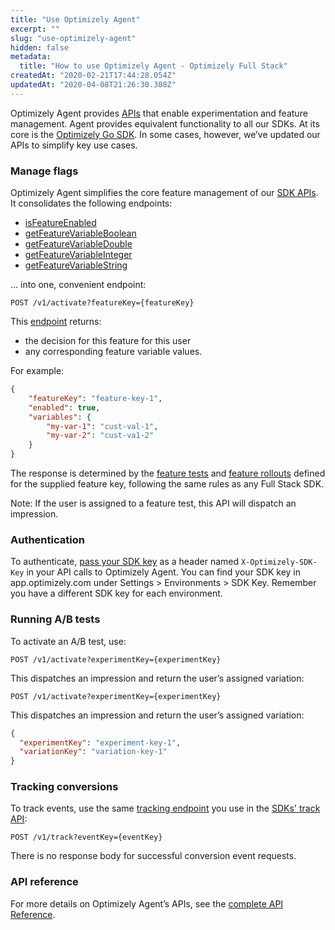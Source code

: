 ```yaml
---
title: "Use Optimizely Agent"
excerpt: ""
slug: "use-optimizely-agent"
hidden: false
metadata: 
  title: "How to use Optimizely Agent - Optimizely Full Stack"
createdAt: "2020-02-21T17:44:28.054Z"
updatedAt: "2020-04-08T21:26:30.308Z"
---
```


Optimizely Agent provides [APIs](https://library.optimizely.com/docs/api/agent/v1/index.html) that enable experimentation and feature management. Agent provides equivalent functionality to all our SDKs. At its core is the [Optimizely Go SDK](doc:go-sdk). In some cases, however, we’ve updated our APIs to simplify key use cases.

### Manage flags

 Optimizely Agent simplifies the core feature management of our [SDK APIs](doc:sdk-reference-guides).  It consolidates the following endpoints:

- [isFeatureEnabled](doc:is-feature-enabled-go)
- [getFeatureVariableBoolean](doc:get-feature-variable-go#section-boolean)
- [getFeatureVariableDouble](doc:get-feature-variable-go#section-double)
- [getFeatureVariableInteger](doc:get-feature-variable-go#section-integer)
- [getFeatureVariableString](doc:get-feature-variable-go#section-string) 

... into one, convenient endpoint:

`POST /v1/activate?featureKey={featureKey}`

This [endpoint](https://library.optimizely.com/docs/api/agent/v1/index.html#operation/activate) returns:

- the decision for this feature for this user
- any corresponding feature variable values. 

For example: 

```json
{
	"featureKey": "feature-key-1",
	"enabled": true,
	"variables": {
		"my-var-1": "cust-val-1",
		"my-var-2": "cust-va1-2"
	}
}
```

The response is determined by the [feature tests](doc:run-feature-tests) and [feature rollouts](doc:use-feature-flags) defined for the supplied feature key, following the same rules as any Full Stack SDK. 

Note: If the user is assigned to a feature test, this API will dispatch an impression.

### Authentication


To authenticate,  [pass your SDK key](https://docs.developers.optimizely.com/full-stack/docs/evaluate-rest-apis#section-start-an-http-session) as a header named ```X-Optimizely-SDK-Key``` in your API calls to Optimizely Agent. You can find your SDK key in app.optimizely.com under Settings > Environments > SDK Key. Remember you have a different SDK key for each environment. 


### Running A/B tests


To activate an A/B test, use:

`POST /v1/activate?experimentKey={experimentKey}`

This dispatches an impression and return the user’s assigned variation:

`POST /v1/activate?experimentKey={experimentKey}`

This dispatches an impression and return the user’s assigned variation:
```json
{
  "experimentKey": "experiment-key-1",
  "variationKey": "variation-key-1"
}
```
### Tracking conversions

To track events, use the same  [tracking endpoint](https://library.optimizely.com/docs/api/agent/v1/index.html#operation/trackEvent) you use in the [SDKs' track API](doc:track-javascript):

`POST /v1/track?eventKey={eventKey}`

There is no response body for successful conversion event requests.

### API reference 

 For more  details on Optimizely Agent’s APIs, see the [complete API Reference](https://library.optimizely.com/docs/api/agent/v1/index.html).
